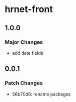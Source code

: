 # hrnet-front

## 1.0.0

### Major Changes

- add date fields

## 0.0.1

### Patch Changes

- 56b70d6: rename packages
